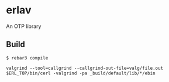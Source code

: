 erlav
=====

An OTP library

Build
-----

    $ rebar3 compile

    valgrind --tool=callgrind --callgrind-out-file=valg/file.out $ERL_TOP/bin/cerl -valgrind -pa _build/default/lib/*/ebin
